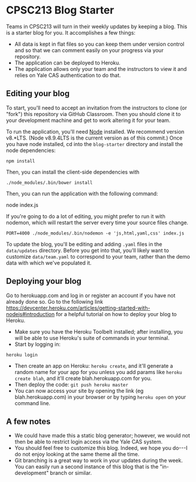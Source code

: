 # CPSC213 Blog Starter

Teams in CPSC213 will turn in their weekly updates by keeping a blog. This is
a starter blog for you. It accomplishes a few things:

* All data is kept in flat files so you can keep them under version control
  and so that we can comment easily on your progress via your repository.
* The application can be deployed to Heroku.
* The application allows only your team and the instructors to view it and
  relies on Yale CAS authentication to do that.

## Editing your blog

To start, you'll need to accept an invitation from the instructors to
clone (or "fork") this repository via GitHub Classroom.
Then you should clone it to your development machine and get to work
altering it for your team.

To run the application, you'll need [Node](https://nodejs.org/en/) installed. We
recommend version v8.\*LTS. (Node v8.9.4LTS is the current version as of this
commit.) Once you have node installed, cd into the `blog-starter` directory and
install the node dependencies:
```
npm install
```

Then, you can install the client-side dependencies with

```
./node_modules/.bin/bower install
```

Then, you can run the application with the following command:

  node index.js

If you're going to do a lot of editing, you might prefer to run it with
nodemon, which will restart the server every time your source files change.

```
PORT=4000 ./node_modules/.bin/nodemon -e 'js,html,yaml,css' index.js
```

To update the blog, you'll be editing and adding `.yaml` files in the
`data/updates` directory. Before you get into that, you'll likely want
to customize `data/team.yaml` to correspond to your team, rather than
the demo data with which we've populated it.

## Deploying your blog

Go to herokuapp.com and log in or register an account if you have not already done so.
Go to the following link https://devcenter.heroku.com/articles/getting-started-with-nodejs#introduction for a helpful tutorial on how to deploy your blog to Heroku.

* Make sure you have the Heroku Toolbelt installed; after installing, you will be able to use Heroku's suite of commands in your terminal.
* Start by logging in:

`heroku login`

* Then create an app on Heroku: `heroku create`, and it'll generate a random name for your app for you unless you add params like `heroku create blah`, and it'll create blah.herokuapp.com for you.
* Then deploy the code: `git push heroku master`
* You can now access your site by opening the link (eg blah.herokuapp.com) in your browser or by typing `heroku open` on your command line.

## A few notes

* We could have made this a static blog generator; however, we would not then be able
  to restrict login access via the Yale CAS system.
* You should feel free to customize this blog. Indeed, we hope you do---I do not enjoy
  looking at the same theme all the time.
* Git branching is a great way to work in your updates during the week. You can easily
  run a second instance of this blog that is the "in-development" branch or similar.
